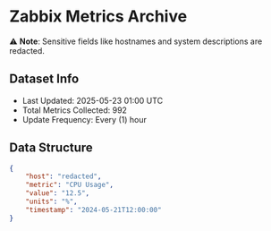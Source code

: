 # Zabbix Metrics Archive

⚠️ **Note**: Sensitive fields like hostnames and system descriptions are redacted.

## Dataset Info
- Last Updated: 2025-05-23 01:00 UTC
- Total Metrics Collected: 992
- Update Frequency: Every (1) hour

## Data Structure
```json
{
    "host": "redacted",
    "metric": "CPU Usage",
    "value": "12.5",
    "units": "%",
    "timestamp": "2024-05-21T12:00:00"
}
```

